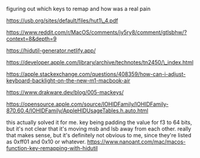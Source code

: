 figuring out which keys to remap and how was a real pain

https://usb.org/sites/default/files/hut1\_4.pdf

https://www.reddit.com/r/MacOS/comments/jy5ry8/comment/gtlsbhw/?context=8&depth=9

https://hidutil-generator.netlify.app/

https://developer.apple.com/library/archive/technotes/tn2450/\_index.html

https://apple.stackexchange.com/questions/408359/how-can-i-adjust-keyboard-backlight-on-the-new-m1-macbook-air

https://www.drakware.dev/blog/005-mackeys/

https://opensource.apple.com/source/IOHIDFamily/IOHIDFamily-870.60.4/IOHIDFamily/AppleHIDUsageTables.h.auto.html

this actually solved it for me. key being padding the value for f3 to 64
bits, but it's not clear that it's moving msb and lsb away from each
other. really that makes sense, but it's definitely not obvious to me,
since they're listed as 0xff01 and 0x10 or whatever.
https://www.nanoant.com/mac/macos-function-key-remapping-with-hidutil

